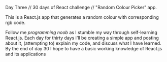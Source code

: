 Day Three // 30 days of React challenge // "Random Colour Picker" app.

This is a React.js app that generates a random colour with corresponding rgb code.

Follow me *programming noob* as I stumble my way through self-learning React.js. Each day for thirty days i'll be creating a simple app and posting about it, (attempting to) explain my code, and discuss what I have learned.
By the end of day 30 I hope to have a basic working knowledge of React.js and its applications
